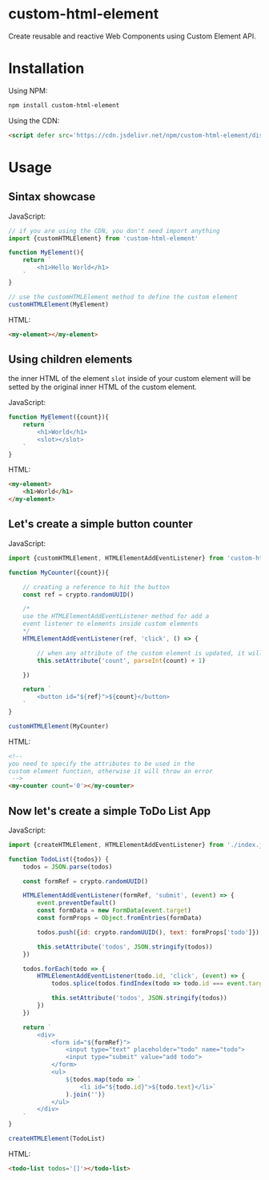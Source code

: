 # custom-html-element

Create reusable and reactive Web Components using Custom Element API.

# Installation

Using NPM:

```sh
npm install custom-html-element
```

Using the CDN:

```html
<script defer src='https://cdn.jsdelivr.net/npm/custom-html-element/dist/cdn.js'></script>
```

# Usage

## Sintax showcase

JavaScript:

```js
// if you are using the CDN, you don't need import anything
import {customHTMLElement} from 'custom-html-element'

function MyElement(){
    return `
        <h1>Hello World</h1>
    `
}

// use the customHTMLElement method to define the custom element
customHTMLElement(MyElement)
```

HTML:

```html
<my-element></my-element>
```

## Using children elements

the inner HTML of the element ```slot``` inside of your custom element will be setted by the original inner HTML of the custom element.

JavaScript:

```js
function MyElement({count}){
    return `
        <h1>World</h1>
        <slot></slot>
    `
}
```

HTML:

```html
<my-element>
    <h1>World</h1>
</my-element>
```


## Let's create a simple button counter

JavaScript:

```js
import {customHTMLElement, HTMLElementAddEventListener} from 'custom-html-element'

function MyCounter({count}){

    // creating a reference to hit the button
    const ref = crypto.randomUUID()

    /*
    use the HTMLElementAddEventListener method for add a
    event listener to elements inside custom elements
    */
    HTMLElementAddEventListener(ref, 'click', () => {

        // when any attribute of the custom element is updated, it will be re-rendered
        this.setAttribute('count', parseInt(count) + 1)

    })

    return `
        <button id="${ref}">${count}</button>
    `
}

customHTMLElement(MyCounter)
```

HTML:

```html
<!--
you need to specify the attributes to be used in the
custom element function, otherwise it will throw an error
 -->
<my-counter count='0'></my-counter>
```

## Now let's create a simple ToDo List App

JavaScript:

```js
import {createHTMLElement, HTMLElementAddEventListener} from './index.js'

function TodoList({todos}) {
    todos = JSON.parse(todos)

    const formRef = crypto.randomUUID()

    HTMLElementAddEventListener(formRef, 'submit', (event) => {
        event.preventDefault()
        const formData = new FormData(event.target)
        const formProps = Object.fromEntries(formData)

        todos.push({id: crypto.randomUUID(), text: formProps['todo']})

        this.setAttribute('todos', JSON.stringify(todos))
    })

    todos.forEach(todo => {
        HTMLElementAddEventListener(todo.id, 'click', (event) => {
            todos.splice(todos.findIndex(todo => todo.id === event.target.id), 1)

            this.setAttribute('todos', JSON.stringify(todos))
        })
    })

    return `
        <div>
            <form id="${formRef}">
                <input type="text" placeholder="todo" name="todo">
                <input type="submit" value="add todo">
            </form>
            <ul>
                ${todos.map(todo => `
                    <li id="${todo.id}">${todo.text}</li>`
                ).join('')}
            </ul>
        </div>
    `
}

createHTMLElement(TodoList)
```

HTML:

```html
<todo-list todos='[]'></todo-list>
```